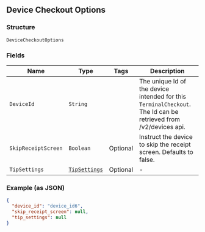 ## Device Checkout Options

### Structure

`DeviceCheckoutOptions`

### Fields

| Name | Type | Tags | Description |
|  --- | --- | --- | --- |
| `DeviceId` | `String` |  | The unique Id of the device intended for this `TerminalCheckout`.<br>The Id can be retrieved from /v2/devices api. |
| `SkipReceiptScreen` | `Boolean` | Optional | Instruct the device to skip the receipt screen. Defaults to false. |
| `TipSettings` | [`TipSettings`](/doc/models/tip-settings.md) | Optional | - |

### Example (as JSON)

```json
{
  "device_id": "device_id6",
  "skip_receipt_screen": null,
  "tip_settings": null
}
```

